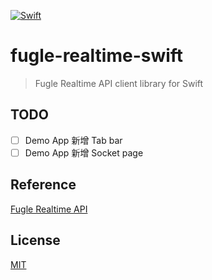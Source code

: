 [![Swift](https://github.com/Make-a-good-soup/fugle-realtime-swift/actions/workflows/swift.yml/badge.svg)](https://github.com/Make-a-good-soup/fugle-realtime-swift/actions/workflows/swift.yml)

# fugle-realtime-swift

> Fugle Realtime API client library for Swift

## TODO

- [ ] Demo App 新增 Tab bar
- [ ] Demo App 新增 Socket page

## Reference

[Fugle Realtime API](https://developer.fugle.tw)

## License

[MIT](LICENSE)